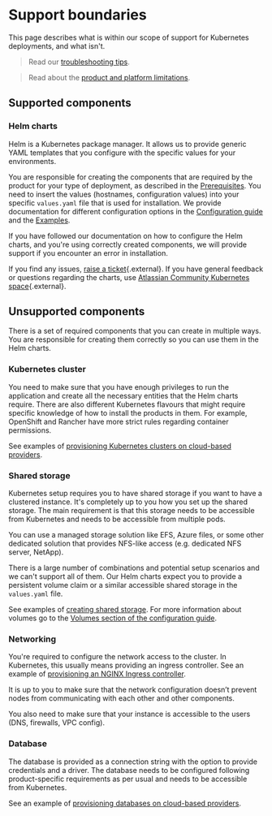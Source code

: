 # Support boundaries

This page describes what is within our scope of support for Kubernetes deployments, and what isn't. 

> Read our [troubleshooting tips](TROUBLESHOOTING.md).

> Read about the [product and platform limitations](LIMITATIONS.md).


## Supported components
### Helm charts

Helm is a Kubernetes package manager. It allows us to provide generic YAML templates that you configure with the specific values for your environments.

You are responsible for creating the components that are required by the product for your type of deployment, as described in the [Prerequisites](../userguide/PREREQUISITES.md). You need to insert the values (hostnames, configuration values) into your specific `values.yaml` file that is used for installation. We provide documentation for different configuration options in the [Configuration guide](../userguide/CONFIGURATION.md) and the [Examples](../examples/EXAMPLES.md).

If you have followed our documentation on how to configure the Helm charts, and you're using correctly created components, we will provide support if you encounter an error in installation. 

If you find any issues, [raise a ticket](https://github.com/atlassian-labs/data-center-helm-charts/issues/new){.external}. If you have general feedback or questions regarding the charts, use [Atlassian Community Kubernetes space](https://community.atlassian.com/t5/Atlassian-Data-Center-on/gh-p/DC_Kubernetes){.external}.

## Unsupported components
There is a set of required components that you can create in multiple ways. You are responsible for creating them correctly so you can use them in the Helm charts. 

### Kubernetes cluster
You need to make sure that you have enough privileges to run the application and create all the necessary entities that the Helm charts require. There are also different Kubernetes flavours that might require specific knowledge of how to install the products in them. For example, OpenShift and Rancher have more strict rules regarding container permissions.

See examples of [provisioning Kubernetes clusters on cloud-based providers](../examples/cluster/CLOUD_PROVIDERS.md).

### Shared storage
Kubernetes setup requires you to have shared storage if you want to have a clustered instance. It's completely up to you how you set up the shared storage. The main requirement is that this storage needs to be accessible from Kubernetes and needs to be accessible from multiple pods. 

You can use a managed storage solution like EFS, Azure files, or some other dedicated solution that provides NFS-like access (e.g. dedicated NFS server, NetApp).

There is a large number of combinations and potential setup scenarios and we can't support all of them. Our Helm charts expect you to provide a persistent volume claim or a similar accessible shared storage in the `values.yaml` file.

See examples of [creating shared storage](../examples/storage/STORAGE.md). For more information about volumes go to the [Volumes section of the configuration guide](../userguide/CONFIGURATION.md#volumes). 


### Networking
You're required to configure the network access to the cluster. In Kubernetes, this usually means providing an ingress controller. See an example of [provisioning an NGINX Ingress controller](../examples/ingress/CONTROLLERS.md). 

It is up to you to make sure that the network configuration doesn’t prevent nodes from communicating with each other and other components.

You also need to make sure that your instance is accessible to the users (DNS, firewalls, VPC config).

### Database
The database is provided as a connection string with the option to provide credentials and a driver. The database needs to be configured following product-specific requirements as per usual and needs to be accessible from Kubernetes.

See an example of [provisioning databases on cloud-based providers](../examples/database/CLOUD_PROVIDERS.md).
